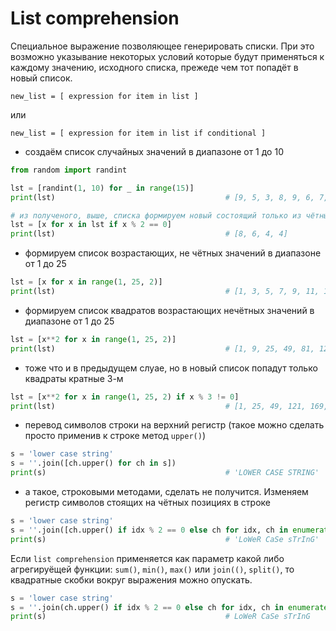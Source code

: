 # List comprehension

Специальное выражение позволяющее генерировать списки. При это возможно указывание некоторых условий которые будут 
применяться к каждому значению, исходного списка, прежеде чем тот попадёт в новый список.


```
new_list = [ expression for item in list ]
```

или

```
new_list = [ expression for item in list if conditional ]
```

- создаём список случайных значений в диапазоне от 1 до 10
```python
from random import randint

lst = [randint(1, 10) for _ in range(15)]
print(lst)                                      # [9, 5, 3, 8, 9, 6, 7, 7, 1, 3, 1, 4, 1, 7, 4]

# из полученого, выше, списка формируем новый состоящий только из чётных значений исходного списка
lst = [x for x in lst if x % 2 == 0]
print(lst)                                      # [8, 6, 4, 4]
```

- формируем список возрастающих, не чётных значений в диапазоне от 1 до 25
```python
lst = [x for x in range(1, 25, 2)]
print(lst)                                      # [1, 3, 5, 7, 9, 11, 13, 15, 17, 19, 21, 23]
```

- формируем список квадратов возрастающих нечётных значений в диапазоне от 1 до 25
```python
lst = [x**2 for x in range(1, 25, 2)]
print(lst)                                      # [1, 9, 25, 49, 81, 121, 169, 225, 289, 361, 441, 529]
```

- тоже что и в предыдущем слуае, но в новый список попадут только квадраты кратные 3-м
```python
lst = [x**2 for x in range(1, 25, 2) if x % 3 != 0]
print(lst)                                      # [1, 25, 49, 121, 169, 289, 361, 529]
```

- перевод символов строки на верхний регистр (такое можно сделать просто применив к строке метод `upper()`)
```python
s = 'lower case string'
s = ''.join([ch.upper() for ch in s])
print(s)                                        # 'LOWER CASE STRING'
```

- а такое, строковыми методами, сделать не получится. Изменяем регистр символов стоящих на чётных позициях в строке
```python
s = 'lower case string'
s = ''.join([ch.upper() if idx % 2 == 0 else ch for idx, ch in enumerate(s)])
print(s)                                        # 'LoWeR CaSe sTrInG'
```

Если `list comprehension` применяется как параметр какой либо агрегируёщей функции: `sum()`, `min()`, `max()` или
`join(()`, `split()`, то квадратные скобки вокруг выражения можно опускать.

```python
s = 'lower case string'
s = ''.join(ch.upper() if idx % 2 == 0 else ch for idx, ch in enumerate(s))
print(s)                                        # LoWeR CaSe sTrInG
```
